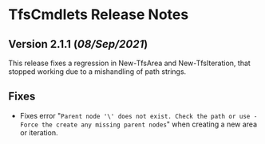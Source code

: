 # TfsCmdlets Release Notes

## Version 2.1.1 (_08/Sep/2021_)

This release fixes a regression in New-TfsArea and New-TfsIteration, that stopped working due to a mishandling of path strings.

## Fixes

- Fixes error "`Parent node '\' does not exist. Check the path or use -Force the create any missing parent nodes`" when creating a new area or iteration.
